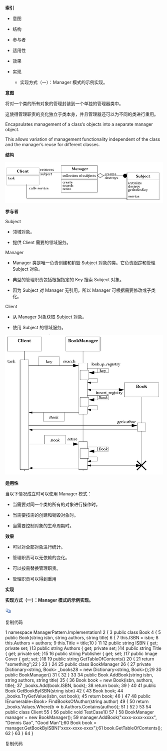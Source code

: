 **索引**

-   意图

-   结构

-   参与者

-   适用性

-   效果

-   实现

    -   实现方式（一）：Manager 模式的示例实现。

**意图**

将对一个类的所有对象的管理封装到一个单独的管理器类中。

这使得管理职责的变化独立于类本身，并且管理器还可以为不同的类进行重用。

Encapsulates management of a class’s objects into a separate manager object.

This allows variation of management functionality independent of the class and
the manager’s reuse for different classes.

**结构**

![110459515618.png](media/7428e3ffa507ae62c5f8f131247eba36.png)

**参与者**

Subject

-   领域对象。

-   提供 Client 需要的领域服务。

Manager

-   Manager 类是唯一负责创建和销毁 Subject 对象的类。它负责跟踪和管理 Subject
    对象。

-   典型的管理职责包括根据指定的 Key 搜索 Subject 对象。

-   因为 Subject 对 Manager 无引用，所以 Manager 可根据需要修改或子类化。

Client

-   从 Manager 对象获取 Subject 对象。

-   使用 Subject 的领域服务。

![116396859253.png](media/5f82f2984b309bf829857bedadd73e7d.png)

**适用性**

当以下情况成立时可以使用 Manager 模式：

-   当需要对同一个类的所有的对象进行操作时。

-   当需要按需的创建和销毁对象时。

-   当需要控制对象的生命周期时。

**效果**

-   可以对全部对象进行统计。

-   管理职责可以无依赖的变化。

-   可以按需替换管理职责。

-   管理职责可以得到重用

**实现**

**实现方式（一）：Manager 模式的示例实现。**

![copycode.gif](media/51e409b11aa51c150090697429a953ed.gif)

复制代码

1 namespace ManagerPattern.Implementation1 2 { 3 public class Book 4 { 5 public
Book(string isbn, string authors, string title) 6 { 7 this.ISBN = isbn; 8
this.Authors = authors; 9 this.Title = title;10 } 11 12 public string ISBN {
get; private set; }13 public string Authors { get; private set; }14 public
string Title { get; private set; }15 16 public string Publisher { get; set; }17
public Image Cover { get; set; }18 19 public string GetTableOfContents() 20 { 21
return "something";22 } 23 } 24 25 public class BookManager 26 { 27 private
Dictionary\<string, Book\> \_books28 = new Dictionary\<string, Book\>();29 30
public BookManager() 31 { 32 } 33 34 public Book AddBook(string isbn, string
authors, string title) 35 { 36 Book book = new Book(isbn, authors, title); 37
\_books.Add(book.ISBN, book); 38 return book; 39 } 40 41 public Book
GetBookByISBN(string isbn) 42 { 43 Book book; 44 \_books.TryGetValue(isbn, out
book); 45 return book; 46 } 47 48 public IEnumerable\<Book\>
FindBooksOfAuthor(string author) 49 { 50 return \_books.Values.Where(b =\>
b.Authors.Contains(author)); 51 } 52 } 53 54 public class Client 55 { 56 public
void TestCase1() 57 { 58 BookManager manager = new BookManager(); 59
manager.AddBook("xxxx-xxxx-xxxx", "Dennis Gao", "Good Man");60 Book book =
manager.GetBookByISBN("xxxx-xxxx-xxxx");61 book.GetTableOfContents(); 62 } 63 }
64 }

复制代码
